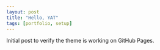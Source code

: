 ```yaml
---
layout: post
title: "Hello, YAT"
tags: [portfolio, setup]
---
```


Initial post to verify the theme is working on GitHub Pages.